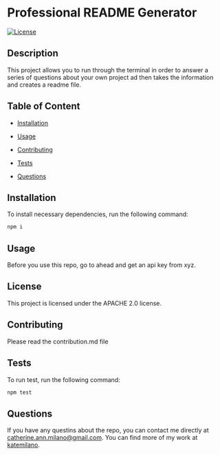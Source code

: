
# Professional README Generator

[![License](https://img.shields.io/badge/License-Apache%202.0-blue.svg)](https://opensource.org/licenses/Apache-2.0)

## Description

This project allows you to run through the terminal in order to answer a series of questions about your own project ad then takes the information and creates a readme file.

## Table of Content

* [Installation](#installation)

* [Usage](#usage)

* [Contributing](#contributing)

* [Tests](#tests)

* [Questions](#questions)

## Installation

To install necessary dependencies, run the following command:

```bash
npm i
```

## Usage

Before you use this repo, go to ahead and get an api key from xyz.

## License

This project is licensed under the APACHE 2.0 license.

## Contributing

Please read the contribution.md file

## Tests

To run test, run the following command:

```bash
npm test
```

## Questions

If you have any questins about the repo, you can contact me directly at catherine.ann.milano@gmail.com. You can find more of my work at [katemilano](http://github.com/katemilano/).
    

